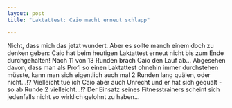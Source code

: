 ```yaml
---
layout: post
title: "Laktattest: Caio macht erneut schlapp"

---
```


Nicht, dass mich das jetzt wundert. Aber es sollte manch einem doch zu denken geben: Caio hat beim heutigen Laktattest erneut nicht bis zum Ende durchgehalten! Nach 11 von 13 Runden brach Caio den Lauf ab... Abgesehen davon, dass man als Profi so einen Laktattest ohnehin immer durchstehen müsste, kann man sich eigentlich auch mal 2 Runden lang quälen, oder nicht...!? Vielleicht tue ich Caio aber auch Unrecht und er hat sich gequält - so ab Runde 2 vielleicht...!? Der Einsatz seines Fitnesstrainers scheint sich jedenfalls nicht so wirklich gelohnt zu haben...


